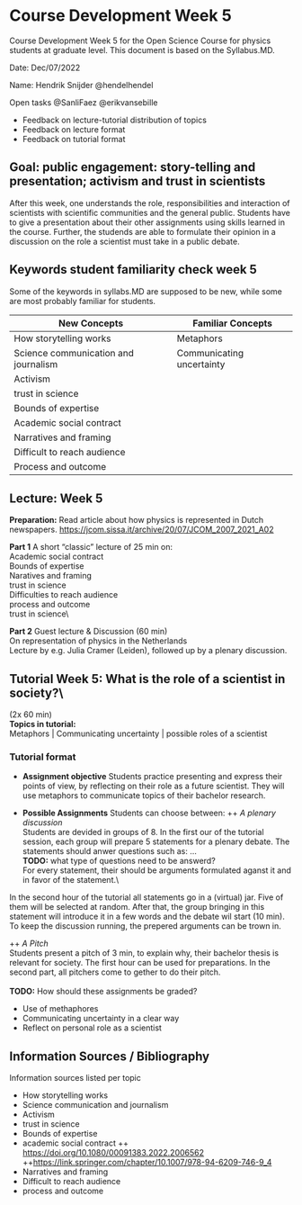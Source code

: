 # Course Development Week 5
Course Development Week 5 for the Open Science Course for physics students at graduate level. This document is based on the Syllabus.MD.

Date: Dec/07/2022

Name: Hendrik Snijder @hendelhendel

Open tasks @SanliFaez @erikvansebille
+ Feedback on lecture-tutorial distribution of topics
+ Feedback on lecture format
+ Feedback on tutorial format

## Goal: public engagement: story-telling and presentation; activism and trust in scientists
After this week, one understands the role, responsibilities and interaction of scientists with scientific communities and the general public. 
Students have to give a presentation about their other assignments using skills learned in the course. 
Further, the studends are able to formulate their opinion in a discussion on the role a scientist must take in a public debate.

## Keywords student familiarity check week 5
Some of the keywords in syllabs.MD are supposed to be new, while some are most probably familiar for students.

|**New Concepts**|**Familiar Concepts**|
|----------------|---------------|
|How storytelling works|Metaphors|
|Science communication and journalism|Communicating uncertainty|
|Activism||
|trust in science||
|Bounds of expertise||
|Academic social contract||
|Narratives and framing||
|Difficult to reach audience||
|Process and outcome||


## Lecture: Week 5

**Preparation:** Read article about how physics is represented in Dutch newspapers. https://jcom.sissa.it/archive/20/07/JCOM_2007_2021_A02

**Part 1** A short “classic” lecture of 25 min on:\
Academic social contract\
Bounds of expertise\
Naratives and framing\
trust in science\
Difficulties to reach audience\
process and outcome\
trust in science\

**Part 2** Guest lecture & Discussion (60 min)\
On representation of physics in the Netherlands\
Lecture by e.g. Julia Cramer (Leiden), followed up by a plenary discussion.


## Tutorial Week 5: What is the role of a scientist in society?\
(2x 60 min)
\
**Topics in tutorial:**\
Metaphors | Communicating uncertainty | possible roles of a scientist

### Tutorial format
+ **Assignment objective**
Students practice presenting and express their points of view, by reflecting on their role as a future scientist. They will use metaphors to communicate topics of their bachelor research. 

+ **Possible Assignments**
Students can choose between:
++ *A plenary discussion*\
Students are devided in groups of 8. In the first our of the tutorial session, each group will prepare 5 statements for a plenary debate. 
The statements should anwer questions such as: ...\
**TODO:** what type of questions need to be answerd?\
For every statement, their should be arguments formulated aganst it and in favor of the statement.\

In the second hour of the tutorial all statements go in a (virtual) jar. Five of them will be selected at random.
After that, the group bringing in this statement will introduce it in a few words and the debate wil start (10 min). 
To keep the discussion running, the prepered arguments can be trown in.


++ *A Pitch*\
Students present a pitch of 3 min, to explain why, their bachelor thesis is relevant for society. 
The first hour can be used for preparations. In the second part, all pitchers come to gether to do their pitch. 
\
\
**TODO:** How should these assignments be graded?
+ Use of methaphores
+ Communicating uncertainty in a clear way
+ Reflect on personal role as a scientist


## Information Sources / Bibliography
Information sources listed per topic
+ How storytelling works
+ Science communication and journalism
+ Activism
+ trust in science
+ Bounds of expertise
+ academic social contract 
++ https://doi.org/10.1080/00091383.2022.2006562 
++https://link.springer.com/chapter/10.1007/978-94-6209-746-9_4 
+ Narratives and framing
+ Difficult to reach audience
+ process and outcome

